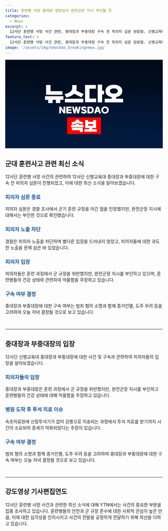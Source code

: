 ```yaml
---
title: 훈련병 사망 중대장 영장심사 완전군장 지시 부인될 듯
categories:
  - News
excerpt: >
  12사단 훈련병 사망 사건 관련, 중대장과 부중대장 구속 전 피의자 심문 완료됨. 신병교육대 강 모 대위와 남 모 중위 경찰 조사 후 심문에는 입장을 밝히지 않음. 피의자 노출을 차단하고, 거부된 내부 동선으로 출석. 경찰의 비공개 수사 내용과 피의자 숨기기에 대한 시민단체 비판 제기. 피의자 입장은 규정 위반은 인정하나 완전군장 직접 지시 부인. 구치소에서 심사 결과 대기 중. 검찰 기소와 재판을 통해 과거 및 사망 관련 여부 판단될 예정.
feature_text: >
  12사단 훈련병 사망 사건 관련, 중대장과 부중대장 구속 전 피의자 심문 완료됨. 신병교육대 강 모 대위와 남 모 중위 경찰 조사 후 심문에는 입장을 밝히지 않음. 피의자 노출을 차단하고, 거부된 내부 동선으로 출석. 경찰의 비공개 수사 내용과 피의자 숨기기에 대한 시민단체 비판 제기. 피의자 입장은 규정 위반은 인정하나 완전군장 직접 지시 부인. 구치소에서 심사 결과 대기 중. 검찰 기소와 재판을 통해 과거 및 사망 관련 여부 판단될 예정.
image: '/assets/img/newsdao_breakingnews.jpg'
---
```


<p><img src="/assets/img/newsdao_breakingnews.jpg" alt="pcversion 속보" /></p>

<h2 data-ke-size="size26">군대 훈련사고 관련 최신 소식</h2>

<p data-ke-size="size16">12사단 훈련병 사망 사건의 관련하여 12사단 신병교육대 중대장과 부중대장에 대한 구속 전 피의자 심문이 진행되었고, 이에 대한 최신 소식을 알아보겠습니다.</p>

<h3><b><span style="color: #1a5490;">피의자 심문 종료</span></b></h3>

<p data-ke-size="size16">피의자 심문은 경찰 조사에서 군기 훈련 규정을 어긴 점을 인정했지만, 완전군장 지시에 대해서는 부인한 것으로 확인됐습니다.</p>

<h3><b><span style="color: #1a5490;">피의자 노출 차단</span></b></h3>

<p data-ke-size="size16">경찰은 피의자 노출을 차단하며 별다른 입장을 드러내지 않았고, 피의자들에 대한 과도한 노출을 문제 삼은 바 있었습니다.</p>

<h3><b><span style="color: #1a5490;">피의자 입장</span></b></h3>

<p data-ke-size="size16">피의자들은 훈련 과정에서 군 규정을 위반했지만, 완전군장 지시를 부인하고 있으며, 훈련병들의 건강 상태와 관련하여 억울함을 주장하고 있습니다.</p>

<h3><b><span style="color: #1a5490;">구속 여부 결정</span></b></h3>

<p data-ke-size="size16">중대장과 부중대장에 대한 구속 여부는 범죄 혐의 소명과 함께 증거인멸, 도주 우려 등을 고려하여 오늘 저녁 결정될 것으로 보고 있습니다.</p>

<p data-ke-size="size16">&nbsp;</p>

<hr>

<h2 data-ke-size="size26">중대장과 부중대장의 입장</h2>

<p data-ke-size="size16">12사단 신병교육대 중대장과 부중대장에 대한 사건 및 구속과 관련하여 피의자들의 입장을 알아보겠습니다.</p>

<h3><b><span style="color: #1a5490;">피의자들의 입장</span></b></h3>

<p data-ke-size="size16">중대장과 부중대장은 훈련 과정에서 군 규정을 위반했지만, 완전군장 지시를 부인하고 훈련병들의 건강 상태에 대해 억울함을 주장하고 있습니다.</p>

<h3><b><span style="color: #1a5490;">병원 도착 후 투석 치료 이슈</span></b></h3>

<p data-ke-size="size16">속초의료원에 신장투석기가 없어 강릉으로 이송되는 과정에서 투석 치료를 받기까지 시간이 소요되어 증세가 악화되었다는 주장이 있습니다.</p>

<h3><b><span style="color: #1a5490;">구속 여부 결정</span></b></h3>

<p data-ke-size="size16">범죄 혐의 소명과 함께 증거인멸, 도주 우려 등을 고려하여 중대장과 부중대장에 대한 구속 여부는 오늘 저녁 결정될 것으로 보고 있습니다.</p>

<p data-ke-size="size16">&nbsp;</p>

<hr>

<h2 data-ke-size="size26">강도영상 기사편집연도</h2>

<p data-ke-size="size16">12사단 훈련병 사망 사건과 관련한 최신 소식에 대해 YTN에서는 사건의 중요한 부분을 집중 조사하고 있습니다. 훈련병들의 안전과 군 규정 준수에 대한 사회적 관심이 높은 만큼, 이에 대한 심각성을 인지시키고 사건의 전말을 공정하게 전달하기 위해 최선을 다하고 있습니다.</p>

